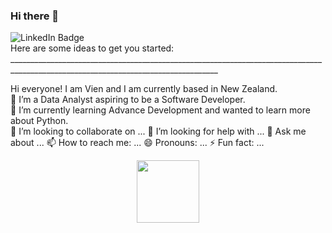 ### Hi there 👋

<!--
**VCNoble/VCNoble** is a ✨ _special_ ✨ repository because its `README.md` (this file) appears on your GitHub profile.-->
<div id="badges">
  <img src="https://img.shields.io/badge/LinkedIn-blue?style=for-the-badge&logo=linkedin&logoColor=white" alt="LinkedIn Badge"/>
</div>
Here are some ideas to get you started:
__________________________________________________________________________________________________________________________________

Hi everyone! I am Vien and I am currently based in New Zealand.</br>
 🔭 I’m a Data Analyst aspiring to be a Software Developer.</br>
 🌱 I’m currently learning Advance Development and wanted to learn more about Python.</br>
 👯 I’m looking to collaborate on ...
 🤔 I’m looking for help with ...
 💬 Ask me about ...
 📫 How to reach me: ...
 😄 Pronouns: ...
 ⚡ Fun fact: ...

<div id="header" align="center">
  <img src="https://media.giphy.com/media/LMt9638dO8dftAjtco/giphy.gif" width="100"/>
</div>
